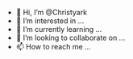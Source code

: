 - 👋 Hi, I’m @Christyark
- 👀 I’m interested in ...
- 🌱 I’m currently learning ...
- 💞️ I’m looking to collaborate on ...
- 📫 How to reach me ...

<!---
Christyark/Christyark is a ✨ special ✨ repository because its `README.md` (this file) appears on your GitHub profile.
You can click the Preview link to take a look at your changes.
--->
